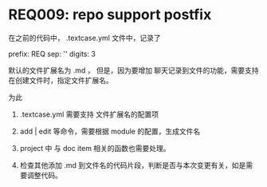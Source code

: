 # REQ009: repo support postfix

在之前的代码中， .textcase.yml 文件中，记录了

  prefix: REQ
  sep: ''
  digits: 3

默认的文件扩展名为 .md ， 但是，因为要增加 聊天记录到文件的功能，需要支持在创建文件时，指定文件扩展名。

为此

1. .textcase.yml 需要支持 文件扩展名的配置项
2. add | edit 等命令，需要根据 module 的配置，生成文件名
3. project 中 与 doc item 相关的函数也需要处理。

4. 检查其他添加 .md 到文件名的代码片段，判断是否与本次变更有关，如是需要调整代码。